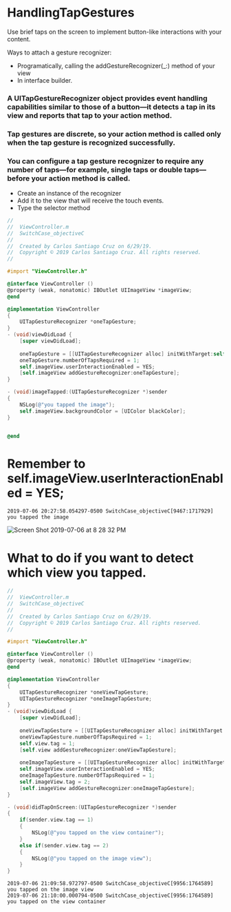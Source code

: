 # HandlingTapGestures

Use brief taps on the screen to implement button-like interactions with your content.

Ways to attach a gesture recognizer:

- Programatically, calling the addGestureRecognizer(_:) method of your view
- In interface builder. 

### A UITapGestureRecognizer object provides event handling capabilities similar to those of a button—it detects a tap in its view and reports that tap to your action method.

### Tap gestures are discrete, so your action method is called only when the tap gesture is recognized successfully.

### You can configure a tap gesture recognizer to require any number of taps—for example, single taps or double taps—before your action method is called.

- Create an instance of the recognizer
- Add it to the view that will receive the touch events.
- Type the selector method

``` objective-c
//
//  ViewController.m
//  SwitchCase_objectiveC
//
//  Created by Carlos Santiago Cruz on 6/29/19.
//  Copyright © 2019 Carlos Santiago Cruz. All rights reserved.
//

#import "ViewController.h"

@interface ViewController ()
@property (weak, nonatomic) IBOutlet UIImageView *imageView;
@end

@implementation ViewController
{
    UITapGestureRecognizer *oneTapGesture;
}
- (void)viewDidLoad {
    [super viewDidLoad];
    
    oneTapGesture = [[UITapGestureRecognizer alloc] initWithTarget:self action:@selector(imageTapped:)];
    oneTapGesture.numberOfTapsRequired = 1;
    self.imageView.userInteractionEnabled = YES;
    [self.imageView addGestureRecognizer:oneTapGesture];
}

- (void)imageTapped:(UITapGestureRecognizer *)sender
{
    NSLog(@"you tapped the image");
    self.imageView.backgroundColor = [UIColor blackColor];
}


@end
```

# Remember to self.imageView.userInteractionEnabled = YES;

```console
2019-07-06 20:27:58.054297-0500 SwitchCase_objectiveC[9467:1717929] you tapped the image
```

![Screen Shot 2019-07-06 at 8 28 32 PM](https://user-images.githubusercontent.com/24994818/60762818-4c902b80-a02d-11e9-9fc2-1d29e920cfab.png)

# What to do if you want to detect which view you tapped.

``` objective-c
//
//  ViewController.m
//  SwitchCase_objectiveC
//
//  Created by Carlos Santiago Cruz on 6/29/19.
//  Copyright © 2019 Carlos Santiago Cruz. All rights reserved.
//

#import "ViewController.h"

@interface ViewController ()
@property (weak, nonatomic) IBOutlet UIImageView *imageView;
@end

@implementation ViewController
{
    UITapGestureRecognizer *oneViewTapGesture;
    UITapGestureRecognizer *oneImageTapGesture;
}
- (void)viewDidLoad {
    [super viewDidLoad];
    
    oneViewTapGesture = [[UITapGestureRecognizer alloc] initWithTarget:self action:@selector(didTapOnScreen:)];
    oneViewTapGesture.numberOfTapsRequired = 1;
    self.view.tag = 1;
    [self.view addGestureRecognizer:oneViewTapGesture];
    
    oneImageTapGesture = [[UITapGestureRecognizer alloc] initWithTarget:self action:@selector(didTapOnScreen:)];
    self.imageView.userInteractionEnabled = YES;
    oneImageTapGesture.numberOfTapsRequired = 1;
    self.imageView.tag = 2;
    [self.imageView addGestureRecognizer:oneImageTapGesture];
}

- (void)didTapOnScreen:(UITapGestureRecognizer *)sender
{
    if(sender.view.tag == 1)
    {
        NSLog(@"you tapped on the view container");
    }
    else if(sender.view.tag == 2)
    {
        NSLog(@"you tapped on the image view");
    }
}
```

``` console
2019-07-06 21:09:58.972797-0500 SwitchCase_objectiveC[9956:1764589] you tapped on the image view
2019-07-06 21:10:00.000794-0500 SwitchCase_objectiveC[9956:1764589] you tapped on the view container
```








